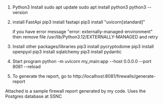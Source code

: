   
1. Python3 Install
   sudo apt update
   sudo apt install python3
   python3 --version 

2. install FastApi
   pip3 install fastapi 
   pip3 install "uvicorn[standard]" 
   
   if you have error message "error: externally-managed-environment"
   then 
      remove file /usr/lib/Python3.12/EXTERNALLY-MANAGED
	  and retry 
	   
3. Install other packages/libraries
   pip3 install pycryptodome 
   pip3 install openpyxl
   pip3 install sqlalchemy
   pip3 install pydantic
    
4. Start program
   python -m uvicorn my_main:app --host 0.0.0.0 --port 8081 --reload

5. To generate the report, go to http://localhost:8081/firewalls/generate-report



Attached is a sample firewall report generated by my code. Uses the Postgres database at SSNC


